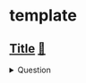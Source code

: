 # template
## [Title](link) [:bookmark:](link)
<details><summary markdown="span">Question</summary>
```txt
```
</details>